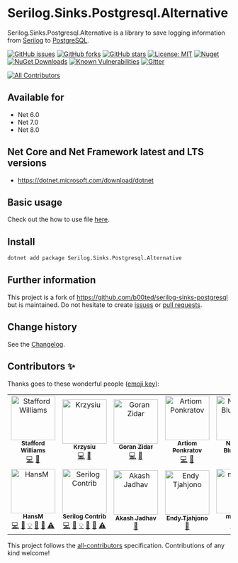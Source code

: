 Serilog.Sinks.Postgresql.Alternative
====================================

Serilog.Sinks.Postgresql.Alternative is a library to save logging information from [Serilog](https://github.com/serilog/serilog) to [PostgreSQL](https://www.postgresql.org/).

[![GitHub issues](https://img.shields.io/github/issues/serilog-contrib/Serilog.Sinks.Postgresql.Alternative.svg)](https://github.com/serilog-contrib/Serilog.Sinks.Postgresql.Alternative/issues)
[![GitHub forks](https://img.shields.io/github/forks/serilog-contrib/Serilog.Sinks.Postgresql.Alternative.svg)](https://github.com/serilog-contrib/Serilog.Sinks.Postgresql.Alternative/network)
[![GitHub stars](https://img.shields.io/github/stars/serilog-contrib/Serilog.Sinks.Postgresql.Alternative.svg)](https://github.com/serilog-contrib/Serilog.Sinks.Postgresql.Alternative/stargazers)
[![License: MIT](https://img.shields.io/badge/License-MIT-blue.svg)](https://raw.githubusercontent.com/serilog-contrib/Serilog.Sinks.Postgresql.Alternative/master/License.txt)
[![Nuget](https://img.shields.io/badge/Serilog.Sinks.Postgresql.Alternative-Nuget-brightgreen.svg)](https://www.nuget.org/packages/Serilog.Sinks.Postgresql.Alternative/)
[![NuGet Downloads](https://img.shields.io/nuget/dt/Serilog.Sinks.Postgresql.Alternative.svg)](https://www.nuget.org/packages/Serilog.Sinks.Postgresql.Alternative/)
[![Known Vulnerabilities](https://snyk.io/test/github/serilog-contrib/Serilog.Sinks.Postgresql.Alternative/badge.svg)](https://snyk.io/test/github/serilog-contrib/Serilog.Sinks.Postgresql.Alternative)
[![Gitter](https://badges.gitter.im/Serilog.Sinks.Postgresql.Alternative/community.svg)](https://gitter.im/Serilog.Sinks.Postgresql.Alternative/community?utm_source=badge&utm_medium=badge&utm_campaign=pr-badge)
<!-- ALL-CONTRIBUTORS-BADGE:START - Do not remove or modify this section -->
[![All Contributors](https://img.shields.io/badge/all_contributors-12-orange.svg?style=flat-square)](#contributors-)
<!-- ALL-CONTRIBUTORS-BADGE:END -->

## Available for
* Net 6.0
* Net 7.0
* Net 8.0

## Net Core and Net Framework latest and LTS versions
* https://dotnet.microsoft.com/download/dotnet

## Basic usage
Check out the how to use file [here](https://github.com/serilog-contrib/Serilog.Sinks.Postgresql.Alternative/blob/master/HowToUse.md).

## Install

```bash
dotnet add package Serilog.Sinks.Postgresql.Alternative
```

## Further information
This project is a fork of https://github.com/b00ted/serilog-sinks-postgresql but is maintained.
Do not hesitate to create [issues](https://github.com/serilog-contrib/Serilog.Sinks.Postgresql.Alternative/issues) or [pull requests](https://github.com/serilog-contrib/Serilog.Sinks.Postgresql.Alternative/pulls).

Change history
--------------

See the [Changelog](https://github.com/serilog-contrib/Serilog.Sinks.Postgresql.Alternative/blob/master/Changelog.md).

## Contributors ✨

Thanks goes to these wonderful people ([emoji key](https://allcontributors.org/docs/en/emoji-key)):

<!-- ALL-CONTRIBUTORS-LIST:START - Do not remove or modify this section -->
<!-- prettier-ignore-start -->
<!-- markdownlint-disable -->
<table>
  <tbody>
    <tr>
      <td align="center"><a href="http://staffordwilliams.com"><img src="https://avatars.githubusercontent.com/u/6289998?v=4?s=100" width="100px;" alt="Stafford Williams"/><br /><sub><b>Stafford Williams</b></sub></a><br /><a href="https://github.com/serilog-contrib/Serilog.Sinks.Postgresql.Alternative/commits?author=staff0rd" title="Code">💻</a> <a href="https://github.com/serilog-contrib/Serilog.Sinks.Postgresql.Alternative/commits?author=staff0rd" title="Documentation">📖</a></td>
      <td align="center"><a href="https://github.com/ni2"><img src="https://avatars.githubusercontent.com/u/6198146?v=4?s=100" width="100px;" alt="Krzysiu"/><br /><sub><b>Krzysiu</b></sub></a><br /><a href="https://github.com/serilog-contrib/Serilog.Sinks.Postgresql.Alternative/commits?author=ni2" title="Code">💻</a> <a href="https://github.com/serilog-contrib/Serilog.Sinks.Postgresql.Alternative/commits?author=ni2" title="Documentation">📖</a></td>
      <td align="center"><a href="https://github.com/GZidar"><img src="https://avatars.githubusercontent.com/u/13248990?v=4?s=100" width="100px;" alt="Goran Zidar"/><br /><sub><b>Goran Zidar</b></sub></a><br /><a href="https://github.com/serilog-contrib/Serilog.Sinks.Postgresql.Alternative/commits?author=GZidar" title="Code">💻</a> <a href="https://github.com/serilog-contrib/Serilog.Sinks.Postgresql.Alternative/commits?author=GZidar" title="Documentation">📖</a></td>
      <td align="center"><a href="https://github.com/artiomponkratov"><img src="https://avatars.githubusercontent.com/u/64773888?v=4?s=100" width="100px;" alt="Artiom Ponkratov"/><br /><sub><b>Artiom Ponkratov</b></sub></a><br /><a href="https://github.com/serilog-contrib/Serilog.Sinks.Postgresql.Alternative/commits?author=artiomponkratov" title="Code">💻</a> <a href="https://github.com/serilog-contrib/Serilog.Sinks.Postgresql.Alternative/commits?author=artiomponkratov" title="Documentation">📖</a></td>
      <td align="center"><a href="https://nblumhardt.com"><img src="https://avatars.githubusercontent.com/u/342712?v=4?s=100" width="100px;" alt="Nicholas Blumhardt"/><br /><sub><b>Nicholas Blumhardt</b></sub></a><br /><a href="https://github.com/serilog-contrib/Serilog.Sinks.Postgresql.Alternative/commits?author=nblumhardt" title="Code">💻</a> <a href="https://github.com/serilog-contrib/Serilog.Sinks.Postgresql.Alternative/commits?author=nblumhardt" title="Documentation">📖</a></td>
      <td align="center"><a href="https://github.com/bliusb"><img src="https://avatars.githubusercontent.com/u/60114185?v=4?s=100" width="100px;" alt="Bingkun Li"/><br /><sub><b>Bingkun Li</b></sub></a><br /><a href="https://github.com/serilog-contrib/Serilog.Sinks.Postgresql.Alternative/commits?author=bliusb" title="Code">💻</a> <a href="https://github.com/serilog-contrib/Serilog.Sinks.Postgresql.Alternative/commits?author=bliusb" title="Documentation">📖</a></td>
      <td align="center"><a href="https://github.com/b00ted"><img src="https://avatars.githubusercontent.com/u/19395635?v=4?s=100" width="100px;" alt="Evgenii Butorin"/><br /><sub><b>Evgenii Butorin</b></sub></a><br /><a href="https://github.com/serilog-contrib/Serilog.Sinks.Postgresql.Alternative/commits?author=b00ted" title="Code">💻</a> <a href="https://github.com/serilog-contrib/Serilog.Sinks.Postgresql.Alternative/commits?author=b00ted" title="Documentation">📖</a></td>
    </tr>
    <tr>
      <td align="center"><a href="https://franzhuber23.blogspot.de/"><img src="https://avatars.githubusercontent.com/u/9639361?v=4?s=100" width="100px;" alt="HansM"/><br /><sub><b>HansM</b></sub></a><br /><a href="https://github.com/serilog-contrib/Serilog.Sinks.Postgresql.Alternative/commits?author=SeppPenner" title="Code">💻</a> <a href="https://github.com/serilog-contrib/Serilog.Sinks.Postgresql.Alternative/commits?author=SeppPenner" title="Documentation">📖</a> <a href="#example-SeppPenner" title="Examples">💡</a> <a href="#maintenance-SeppPenner" title="Maintenance">🚧</a> <a href="#projectManagement-SeppPenner" title="Project Management">📆</a> <a href="https://github.com/serilog-contrib/Serilog.Sinks.Postgresql.Alternative/commits?author=SeppPenner" title="Tests">⚠️</a></td>
      <td align="center"><a href="https://github.com/serilog-contrib"><img src="https://avatars.githubusercontent.com/u/78050538?v=4?s=100" width="100px;" alt="Serilog Contrib"/><br /><sub><b>Serilog Contrib</b></sub></a><br /><a href="https://github.com/serilog-contrib/Serilog.Sinks.Postgresql.Alternative/commits?author=serilog-contrib" title="Code">💻</a> <a href="https://github.com/serilog-contrib/Serilog.Sinks.Postgresql.Alternative/commits?author=serilog-contrib" title="Documentation">📖</a> <a href="#example-serilog-contrib" title="Examples">💡</a> <a href="#maintenance-serilog-contrib" title="Maintenance">🚧</a> <a href="#projectManagement-serilog-contrib" title="Project Management">📆</a> <a href="https://github.com/serilog-contrib/Serilog.Sinks.Postgresql.Alternative/commits?author=serilog-contrib" title="Tests">⚠️</a></td>
      <td align="center"><a href="https://gambitier.github.io/"><img src="https://avatars.githubusercontent.com/u/22792359?v=4?s=100" width="100px;" alt="Akash Jadhav"/><br /><sub><b>Akash Jadhav</b></sub></a><br /><a href="https://github.com/serilog-contrib/Serilog.Sinks.Postgresql.Alternative/commits?author=Gambitier" title="Documentation">📖</a></td>
      <td align="center"><a href="https://github.com/ndc"><img src="https://avatars.githubusercontent.com/u/489308?v=4?s=100" width="100px;" alt="Endy Tjahjono"/><br /><sub><b>Endy Tjahjono</b></sub></a><br /><a href="https://github.com/serilog-contrib/Serilog.Sinks.Postgresql.Alternative/commits?author=ndc" title="Documentation">📖</a></td>
      <td align="center"><a href="https://github.com/mwlsilva"><img src="https://avatars.githubusercontent.com/u/1103682?v=4?s=100" width="100px;" alt="mwlsilva"/><br /><sub><b>mwlsilva</b></sub></a><br /><a href="https://github.com/serilog-contrib/Serilog.Sinks.Postgresql.Alternative/commits?author=mwlsilva" title="Code">💻</a> <a href="https://github.com/serilog-contrib/Serilog.Sinks.Postgresql.Alternative/commits?author=mwlsilva" title="Tests">⚠️</a></td>
    </tr>
  </tbody>
</table>

<!-- markdownlint-restore -->
<!-- prettier-ignore-end -->

<!-- ALL-CONTRIBUTORS-LIST:END -->

This project follows the [all-contributors](https://github.com/all-contributors/all-contributors) specification. Contributions of any kind welcome!
